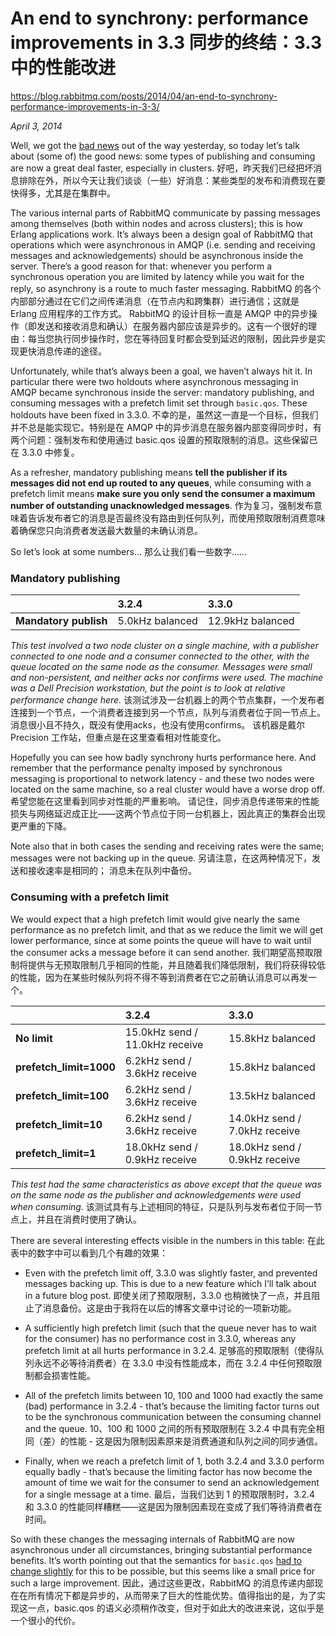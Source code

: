 # An end to synchrony: performance improvements in 3.3  同步的终结：3.3 中的性能改进

https://blog.rabbitmq.com/posts/2014/04/an-end-to-synchrony-performance-improvements-in-3-3/

*April 3, 2014*

Well, we got the [bad news](https://blog.rabbitmq.com/posts/2014/04/breaking-things-with-rabbitmq-3-3) out of the way yesterday, so today let’s talk about (some of) the good news: some types of publishing and consuming are now a great deal faster, especially in clusters.  好吧，昨天我们已经把坏消息排除在外，所以今天让我们谈谈（一些）好消息：某些类型的发布和消费现在要快得多，尤其是在集群中。

The various internal parts of RabbitMQ communicate by passing messages among themselves (both within nodes and across clusters); this is how Erlang applications work. It’s always been a design goal of RabbitMQ that operations which were asynchronous in AMQP (i.e. sending and receiving messages and acknowledgements) should be asynchronous inside the server. There’s a good reason for that: whenever you perform a synchronous operation you are limited by latency while you wait for the reply, so asynchrony is a route to much faster messaging.  RabbitMQ 的各个内部部分通过在它们之间传递消息（在节点内和跨集群）进行通信；这就是 Erlang 应用程序的工作方式。 RabbitMQ 的设计目标一直是 AMQP 中的异步操作（即发送和接收消息和确认）在服务器内部应该是异步的。这有一个很好的理由：每当您执行同步操作时，您在等待回复时都会受到延迟的限制，因此异步是实现更快消息传递的途径。

Unfortunately, while that’s always been a goal, we haven’t always hit it. In particular there were two holdouts where asynchronous messaging in AMQP became synchronous inside the server: mandatory publishing, and consuming messages with a prefetch limit set through `basic.qos`. These holdouts have been fixed in 3.3.0.  不幸的是，虽然这一直是一个目标，但我们并不总是能实现它。特别是在 AMQP 中的异步消息在服务器内部变得同步时，有两个问题：强制发布和使用通过 basic.qos 设置的预取限制的消息。这些保留已在 3.3.0 中修复。

As a refresher, mandatory publishing means **tell the publisher if its messages did not end up routed to any queues**, while consuming with a prefetch limit means **make sure you only send the consumer a maximum number of outstanding unacknowledged messages**.  作为复习，强制发布意味着告诉发布者它的消息是否最终没有路由到任何队列，而使用预取限制消费意味着确保您只向消费者发送最大数量的未确认消息。

So let’s look at some numbers…  那么让我们看一些数字……

### Mandatory publishing

|                       | 3.2.4           | 3.3.0            |
| :-------------------- | :-------------- | :--------------- |
| **Mandatory publish** | 5.0kHz balanced | 12.9kHz balanced |

*This test involved a two node cluster on a single machine, with a publisher connected to one node and a consumer connected to the other, with the queue located on the same node as the consumer. Messages were small and non-persistent, and neither acks nor confirms were used. The machine was a Dell Precision workstation, but the point is to look at relative performance change here.*  该测试涉及一台机器上的两个节点集群，一个发布者连接到一个节点，一个消费者连接到另一个节点，队列与消费者位于同一节点上。 消息很小且不持久，既没有使用acks，也没有使用confirms。 该机器是戴尔 Precision 工作站，但重点是在这里查看相对性能变化。

Hopefully you can see how badly synchrony hurts performance here. And remember that the performance penalty imposed by synchronous messaging is proportional to network latency - and these two nodes were located on the same machine, so a real cluster would have a worse drop off.  希望您能在这里看到同步对性能的严重影响。 请记住，同步消息传递带来的性能损失与网络延迟成正比——这两个节点位于同一台机器上，因此真正的集群会出现更严重的下降。

Note also that in both cases the sending and receiving rates were the same; messages were not backing up in the queue.  另请注意，在这两种情况下，发送和接收速率是相同的； 消息未在队列中备份。

### Consuming with a prefetch limit

We would expect that a high prefetch limit would give nearly the same performance as no prefetch limit, and that as we reduce the limit we will get lower performance, since at some points the queue will have to wait until the consumer acks a message before it can send another.  我们期望高预取限制将提供与无预取限制几乎相同的性能，并且随着我们降低限制，我们将获得较低的性能，因为在某些时候队列将不得不等到消费者在它之前确认消息可以再发一个。

|                         | 3.2.4                          | 3.3.0                         |
| :---------------------- | :----------------------------- | :---------------------------- |
| **No limit**            | 15.0kHz send / 11.0kHz receive | 15.8kHz balanced              |
| **prefetch_limit=1000** | 6.2kHz send / 3.6kHz receive   | 15.8kHz balanced              |
| **prefetch_limit=100**  | 6.2kHz send / 3.6kHz receive   | 13.5kHz balanced              |
| **prefetch_limit=10**   | 6.2kHz send / 3.6kHz receive   | 14.0kHz send / 7.0kHz receive |
| **prefetch_limit=1**    | 18.0kHz send / 0.9kHz receive  | 18.0kHz send / 0.9kHz receive |

*This test had the same characteristics as above except that the queue was on the same node as the publisher and acknowledgements were used when consuming.*  该测试具有与上述相同的特征，只是队列与发布者位于同一节点上，并且在消费时使用了确认。

There are several interesting effects visible in the numbers in this table:  在此表中的数字中可以看到几个有趣的效果：

- Even with the prefetch limit off, 3.3.0 was slightly faster, and prevented messages backing up. This is due to a new feature which I’ll talk about in a future blog post.  即使关闭了预取限制，3.3.0 也稍微快了一点，并且阻止了消息备份。这是由于我将在以后的博客文章中讨论的一项新功能。

- A sufficiently high prefetch limit (such that the queue never has to wait for the consumer) has no performance cost in 3.3.0, whereas any prefetch limit at all hurts performance in 3.2.4.  足够高的预取限制（使得队列永远不必等待消费者）在 3.3.0 中没有性能成本，而在 3.2.4 中任何预取限制都会损害性能。

- All of the prefetch limits between 10, 100 and 1000 had exactly the same (bad) performance in 3.2.4 - that’s because the limiting factor turns out to be the synchronous communication between the consuming channel and the queue.  10、100 和 1000 之间的所有预取限制在 3.2.4 中具有完全相同（差）的性能 - 这是因为限制因素原来是消费通道和队列之间的同步通信。

- Finally, when we reach a prefetch limit of 1, both 3.2.4 and 3.3.0 perform equally badly - that’s because the limiting factor has now become the amount of time we wait for the consumer to send an acknowledgement for a single message at a time.  最后，当我们达到 1 的预取限制时，3.2.4 和 3.3.0 的性能同样糟糕——这是因为限制因素现在变成了我们等待消费者在时间。

So with these changes the messaging internals of RabbitMQ are now asynchronous under all circumstances, bringing substantial performance benefits. It’s worth pointing out that the semantics for `basic.qos` [had to change slightly](https://www.rabbitmq.com/consumer-prefetch.html) for this to be possible, but this seems like a small price for such a large improvement.  因此，通过这些更改，RabbitMQ 的消息传递内部现在在所有情况下都是异步的，从而带来了巨大的性能优势。值得指出的是，为了实现这一点，basic.qos 的语义必须稍作改变，但对于如此大的改进来说，这似乎是一个很小的代价。



